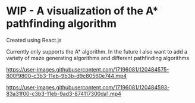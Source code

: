 <h1>WIP - A visualization of the A* pathfinding algorithm</h1>
<p>Created using React.js</p>
<p>Currently only supports the A* algorithm. In the future I also want to add a variety of maze generating algorithms and different pathfinding algorithms</p>


https://user-images.githubusercontent.com/17196081/120484575-800f9800-c3b3-11eb-9b3b-d9c80560e744.mp4


https://user-images.githubusercontent.com/17196081/120484593-83a31f00-c3b3-11eb-9ad3-874117300da1.mp4

